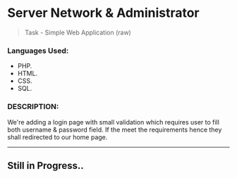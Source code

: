 # Server Network & Administrator 
> Task - Simple Web Application (raw)
### Languages Used:
- PHP.
- HTML.
- CSS.
- SQL.
### DESCRIPTION:
We're adding a login page with small validation which requires user to fill both username & password field. If the meet the requirements hence they shall redirected to our home page.

---

## Still in Progress..
